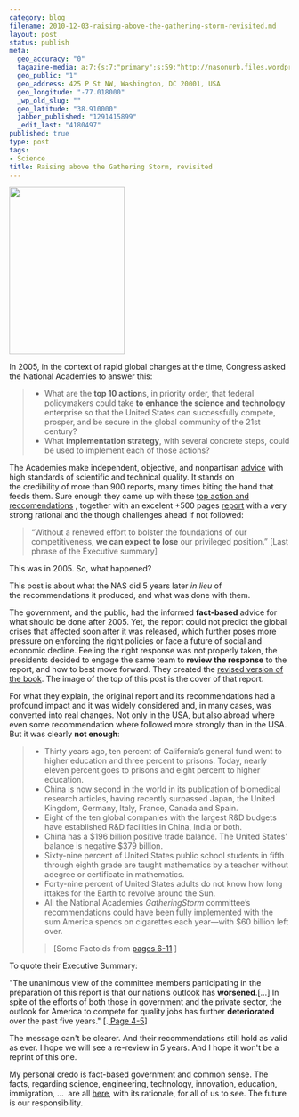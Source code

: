 ```yaml
--- 
category: blog
filename: 2010-12-03-raising-above-the-gathering-storm-revisited.md
layout: post
status: publish
meta: 
  geo_accuracy: "0"
  tagazine-media: a:7:{s:7:"primary";s:59:"http://nasonurb.files.wordpress.com/2010/12/51tkmpv98el.jpg";s:6:"images";a:1:{s:59:"http://nasonurb.files.wordpress.com/2010/12/51tkmpv98el.jpg";a:6:{s:8:"file_url";s:59:"http://nasonurb.files.wordpress.com/2010/12/51tkmpv98el.jpg";s:5:"width";s:3:"346";s:6:"height";s:3:"500";s:4:"type";s:5:"image";s:4:"area";s:6:"173000";s:9:"file_path";s:0:"";}}s:6:"videos";a:0:{}s:11:"image_count";s:1:"1";s:6:"author";s:7:"4180497";s:7:"blog_id";s:7:"8438084";s:9:"mod_stamp";s:19:"2010-12-04 15:43:30";}
  geo_public: "1"
  geo_address: 425 P St NW, Washington, DC 20001, USA
  geo_longitude: "-77.018000"
  _wp_old_slug: ""
  geo_latitude: "38.910000"
  jabber_published: "1291415899"
  _edit_last: "4180497"
published: true
type: post
tags: 
- Science
title: Raising above the Gathering Storm, revisited
---
```

<a href="http://www.nap.edu/catalog.php?record_id=11463"><img class="aligncenter size-medium wp-image-1066" title="51tKmpV98eL" src="http://nasonurb.files.wordpress.com/2010/12/51tkmpv98el.jpg?w=207" alt="" width="207" height="300" /></a>

In 2005, in the context of rapid global changes at the time, Congress asked the National Academies to answer this:
<blockquote>
<ul type="disc">
	<li>What are the <strong>top 10 action</strong>s, in priority order, that federal policymakers could take <strong>to enhance the science and technology</strong> enterprise so that the United States can successfully compete, prosper, and be secure in the global community of the 21st century?</li>
	<li>What <strong>implementation strategy</strong>, with several concrete steps, could be used to implement each of those actions?</li>
</ul>
</blockquote>
The Academies make independent, objective, and nonpartisan <a href="http://www.nationalacademies.org/studyprocess/index.html">advice</a> with high standards of scientific and technical quality. It stands on the credibility of more than 900 reports, many times biting the hand that feeds them. Sure enough they came up with these <a href="http://books.nap.edu/openbook.php?record_id=11463&amp;page=4">top action and reccomendations</a> , together with an excelent +500 pages <a href="http://www.nap.edu/catalog.php?record_id=11463#description">report</a> with a very strong rational and the though challenges ahead if not followed:
<blockquote>“Without a renewed effort to bolster the foundations of our competitiveness, <strong>we can expect to lose</strong> our privileged position.” [Last phrase of the Executive summary]</blockquote>
This was in 2005. So, what happened?

This post is about what the NAS did 5 years later <em>in lieu</em> of the recommendations it produced, and what was done with them.

<!--more-->

The government, and the public, had the informed <strong>fact-based</strong> advice for what should be done after 2005. Yet, the report could not predict the global crises that affected soon after it was released, which further poses more pressure on enforcing the right policies or face a future of social and economic decline. Feeling the right response was not properly taken, the presidents decided to engage the same team to<strong> review the response</strong> to the report, and how to best move forward. They created the <a href="http://www.nap.edu/catalog.php?record_id=11463">revised version of the book</a>. The image of the top of this post is the cover of that report.

For what they explain, the original report and its recommendations had a profound impact and it was widely considered and, in many cases, was converted into real changes. Not only in the USA, but also abroad where even some recommendation where followed more strongly than in the USA. But it was clearly <strong>not enough</strong>:
<blockquote>
<ul>
	<li>Thirty years ago, ten percent of California’s general fund went to higher education and three percent to prisons. Today, nearly eleven percent goes to prisons and eight percent to higher education.</li>
	<li>China is now second in the world in its publication of biomedical research articles, having recently surpassed Japan, the United Kingdom, Germany, Italy, France, Canada and Spain.</li>
	<li>Eight of the ten global companies with the largest R&amp;D budgets have established R&amp;D facilities in China, India or both.</li>
	<li><span style="font-size:small;"><span style="font-size:11px;"> </span></span>China has a $196 billion positive trade balance. The United States’ balance is negative $379 billion.</li>
	<li>Sixty-nine percent of United States public school students in fifth through eighth grade are taught mathematics by a teacher without adegree or certificate in mathematics.</li>
	<li>Forty-nine percent of United States adults do not know how long ittakes for the Earth to revolve around the Sun.</li>
	<li style="text-align:left;">All the National Academies <em>Gathering</em><em>Storm</em> committee’s recommendations could have been fully implemented with the sum America spends on cigarettes each year—with $60 billion left over.</li>
</ul>
<blockquote>[Some Factoids from <a href="http://www.nap.edu/openbook.php?record_id=12999&amp;page=11">pages 6-11</a> ]</blockquote>
</blockquote>
To quote their Executive Summary:

"The unanimous view of the committee members participating in the preparation of this report is that our nation’s outlook has <strong>worsened</strong>.[...] In spite of the efforts of both those in government and the private sector, the outlook for America to compete for quality jobs has further <strong>deteriorated </strong>over the past five years." [.<a href="http://www.nap.edu/openbook.php?record_id=12999&amp;page=4"> Page 4-5</a>]

The message can't be clearer. And their recommendations still hold as valid as ever. I hope we will see a re-review in 5 years. And I hope it won't be a reprint of this one.

My personal credo is fact-based government and common sense. The facts, regarding science, engineering, technology, innovation, education, immigration, ...  are all <a href="http://books.nap.edu/catalog.php?record_id=12999">here</a>, with its rationale, for all of us to see. The future is our responsibility.
